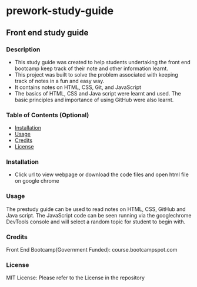 # prework-study-guide
## Front end study guide
### Description

- This study guide was created to help students undertaking the front end bootcamp keep track of their note and other information learnt.
- This project was built to solve the problem associated with keeping track of notes in a fun and easy way.
- It contains notes on HTML, CSS, Git, and JavaScript
- The basics of HTML, CSS and Java script were learnt and used. The basic principles and importance of using GitHub were also learnt.

### Table of Contents (Optional)

- [Installation](#installation)
- [Usage](#usage)
- [Credits](#credits)
- [License](#license)

### Installation

-  Click url to view webpage or download the code files and open html file on google chrome


### Usage

The prestudy guide can be used to read notes on HTML, CSS, GitHub and Java script. The JavaScript code can be seen running via the googlechrome DevTools console and will select a random topic for student to begin with.

### Credits

Front End Bootcamp(Government Funded): course.bootcampspot.com

### License

MIT License: Please refer to the License in the repository

